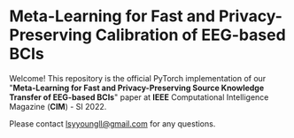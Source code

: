 # Meta-Learning for Fast and Privacy-Preserving Calibration of EEG-based BCIs  
Welcome! This repository is the official PyTorch implementation of our "**Meta-Learning for Fast and Privacy-Preserving Source Knowledge Transfer of EEG-based BCIs**" paper at **IEEE** Computational Intelligence Magazine (**CIM**) - SI 2022.

Please contact lsyyoungll@gmail.com for any questions.